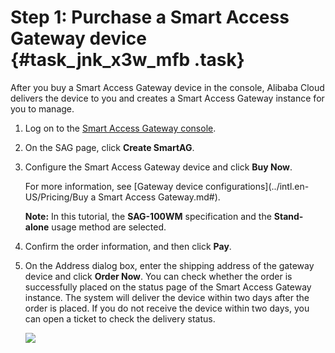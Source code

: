 # Step 1: Purchase a Smart Access Gateway device {#task_jnk_x3w_mfb .task}

After you buy a Smart Access Gateway device in the console, Alibaba Cloud delivers the device to you and creates a Smart Access Gateway instance for you to manage.

1.  Log on to the [Smart Access Gateway console](https://smartag.console.aliyun.com). 
2.  On the SAG page, click **Create SmartAG**. 
3.  Configure the Smart Access Gateway device and click **Buy Now**. 

    For more information, see [Gateway device configurations](../intl.en-US/Pricing/Buy a Smart Access Gateway.md#).

    **Note:** In this tutorial, the **SAG-100WM** specification and the **Stand-alone** usage method are selected.

4.  Confirm the order information, and then click **Pay**. 
5.  On the Address dialog box, enter the shipping address of the gateway device and click **Order Now**. You can check whether the order is successfully placed on the status page of the Smart Access Gateway instance. The system will deliver the device within two days after the order is placed. If you do not receive the device within two days, you can open a ticket to check the delivery status.

    ![](../DNsmartag1838435/images/13783_en-US.png)


